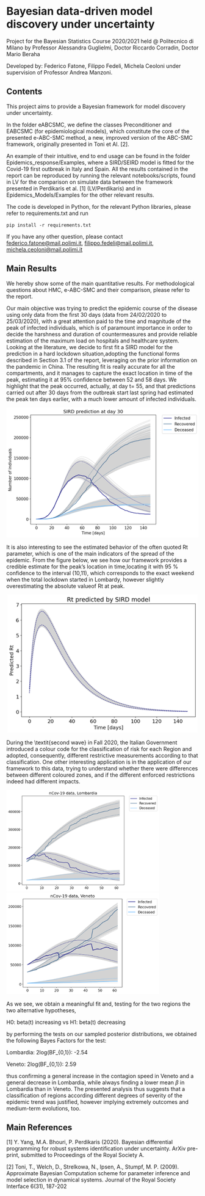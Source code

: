 # Bayesian data-driven model discovery under uncertainty

Project for the Bayesian Statistics Course 2020/2021 held @ Politecnico di Milano by Professor Alessandra Guglielmi, Doctor Riccardo Corradin, Doctor Mario Beraha

Developed by: Federico Fatone, Filippo Fedeli, Michela Ceoloni under supervision of Professor Andrea Manzoni.

## Contents 
This project aims to provide a Bayesian framework for model discovery under uncertainty.

In the folder eABCSMC, we define the classes Preconditioner and EABCSMC (for epidemiological models), which constitute the core of the presented e-ABC-SMC method, a new, improved version of the ABC-SMC framework, originally presented in Toni et Al. [2].

An example of their intuitive, end to end usage can be found in the folder Epidemics_response/Examples, where a SIRD/SEIRD model is fitted for the Covid-19 first outbreak in Italy and Spain.
All the results contained in the report can be reproduced by running the relevant notebooks/scripts, found in LV for the comparison on simulate data between the framework presented in Perdikaris et al. [1] (LV/Perdikaris) and in Epidemics_Models/Examples for the other relevant results.

The code is developed in Python, for the relevant Python libraries, please refer to requirements.txt and run
```
pip install -r requirements.txt 
```
 
If you have any other question, please contact federico.fatone@mail.polimi.it, filippo.fedeli@mail.polimi.it, michela.ceoloni@mail.polimi.it

## Main Results

We hereby show some of the main quantitative results. For methodological questions about HMC, e-ABC-SMC and their comparison, please refer to the report.

Our main objective was trying to predict the epidemic course of the disease using only data from the first 30 days (data from 24/02/2020 to 25/03/2020), with a great attention paid to the time and magnitude of the peak of infected individuals, which is of paramount importance in order to decide the harshness and duration of countermeasures and provide reliable estimation of the maximum load on hospitals and healthcare system. Looking at the literature, we decide to first fit a SIRD model for the prediction in a hard lockdown situation,adopting the functional forms described in Section 3.1 of the report, leveraging on the prior information on the pandemic in China. The resulting fit is really accurate for all the compartments, and it manages to capture the exact location in time of the peak, estimating it at 95% confidence between 52 and 58 days. We highlight that the peak occurred, actually, at day t= 55, and that predictions carried out after 30 days from the outbreak start last spring had estimated the peak ten days earlier, with a much lower amount of infected individuals. 

<p align="middle">
  <img src="images/sird30.png" width="600" />
</p>

It is also interesting to see the estimated behavior of the often quoted Rt parameter, which is one of the main indicators of the spread of the epidemic. From the figure below, we see how our framework provides a credible estimate for the peak’s location in time,locating it with 95 % confidence to the interval (10,11), which corresponds to the exact weekend when the total lockdown started in Lombardy, however slightly overestimating the absolute valueof Rt at peak.

<p align="middle">
  <img src="images/rt.png" width="500" />
</p>

During the \textit{second wave} in Fall 2020, the Italian Government introduced a colour code for the classification of risk for each Region and adopted, consequently, different restrictive measurements according to that classification.
One other interesting application is in the application of our framework to this data, trying to understand whether there were differences between different coloured zones, and if the different enforced restrictions indeed had different impacts. 
<p float="left">
  <img src="images/lomb.png" width="400" />
  <img src="images/ven.png" width="400" />
</p>

As we see, we obtain a meaningful fit and, testing for the two regions the two alternative hypotheses,

H0: beta(t) increasing vs H1: beta(t) decreasing

by performing the tests on our sampled posterior distributions, we obtained the following Bayes Factors for the test: 

Lombardia: 2log(BF_{0,1}): -2.54

Veneto: 2log(BF_{0,1}): 2.59

thus confirming a general increase in the contagion speed in Veneto and a general decrease in Lombardia, while always finding a lower mean $\beta$ in Lombardia than in Veneto. The presented analysis thus suggests that a classification of regions according different degrees of severity of the epidemic trend was justified, however implying extremely outcomes and medium-term evolutions, too.

## Main References

[1] Y. Yang, M.A. Bhouri, P. Perdikaris (2020). Bayesian differential programming for robust systems identification under uncertainty. ArXiv pre-print, submitted to Proceedings of the Royal Society A.

[2] Toni, T., Welch, D., Strelkowa, N., Ipsen, A., Stumpf, M. P. (2009).  Approximate Bayesian Computation scheme for parameter inference and model selection in dynamical systems. Journal of the Royal Society Interface 6(31), 187-202



